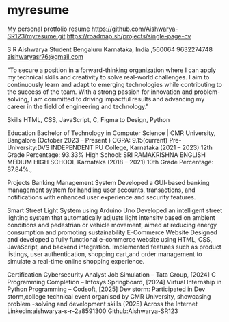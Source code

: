# myresume
My personal protfolio resume
https://github.com/Aishwarya-SR123/myresume.git
https://roadmap.sh/projects/single-page-cv

S R Aishwarya
Student
Bengaluru
Karnataka, India ,560064
9632274748
aishwaryasr76@gmail.com

"To secure a position in a forward-thinking organization where I can apply my technical skills and creativity to solve real-world challenges. I aim to continuously learn and adapt to emerging technologies while contributing to the success of the team. With a strong passion for innovation and problem-solving, I am committed to driving impactful results and advancing my career in the field of engineering and technology."

Skills
HTML, CSS, JavaScript, C, Figma to Design, Python

Education
Bachelor of Technology in Computer Science | CMR University, Bangalore (October 2023 – Present ) CGPA: 9.15(current)
Pre-University:DVS INDEPENDENT PU College, Karnataka (2021 – 2023) 12th Grade Percentage: 93.33%
High School: SRI RAMAKRISHNA ENGLISH MEDIUM HIGH SCHOOL Karnataka (2018 – 2021) 10th Grade Percentage: 87.84%.,

Projects
Banking Management System
Developed a GUI-based banking management system for handling user accounts, transactions, and notifications with enhanced user experience and security features.

Smart Street Light System using Arduino Uno
Developed an intelligent street lighting system that automatically adjusts light intensity based on ambient conditions and pedestrian or vehicle movement, aimed at reducing energy consumption and promoting sustainability
E-Commerce Website
Designed and developed a fully functional e-commerce website using HTML, CSS, JavaScript, and backend integration. Implemented features such as product listings, user authentication, shopping cart,and order management to simulate a real-time online shopping experience.

Certification
Cybersecurity Analyst Job Simulation – Tata Group, [2024]
C Programming Completion – Infosys Springboard, [2024]
Virtual Internship in Python Programming – Codsoft, [2025]
Dev storm: Participated in Dev storm,college technical event organised by CMR University, showcasing problem -solving and development skills (2025)
Across the Internet
Linkedin:aishwarya-s-r-2a8591300
Github:Aishwarya-SR123
